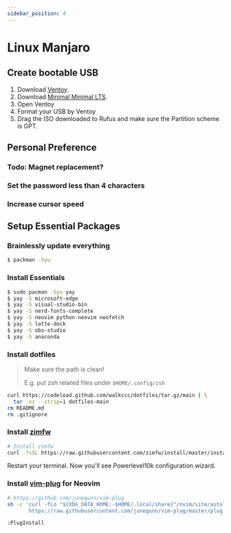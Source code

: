 ```yaml
---
sidebar_position: 4
---
```


# Linux Manjaro

## Create bootable USB

1. Download [Ventoy](https://www.ventoy.net/en/index.html).
2. Download [Minimal Minimal LTS](https://manjaro.org/downloads/official/kde/).
3. Open Ventoy
4. Format your USB by Ventoy
5. Drag the ISO downloaded to Rufus and make sure the Partition scheme is GPT.

## Personal Preference

### Todo: Magnet replacement?

### Set the password less than 4 characters

### Increase cursor speed

## Setup Essential Packages

### Brainlessly update everything

```bash
$ packman -Syu
```

### Install Essentials

```bash
$ sudo pacman -Syu yay
$ yay -S microsoft-edge
$ yay -S visual-studio-bin
$ yay -S nerd-fonts-complete
$ yay -S neovim python-neovim neofetch
$ yay -S latte-dock
$ yay -S obs-studio
$ yay -S anaconda
```

### Install dotfiles

> Make sure the path is clean!
>
> E.g. put zsh related files under `$HOME/.config/zsh`

```bash
curl https://codeload.github.com/walkccc/dotfiles/tar.gz/main | \
  tar -xz --strip=1 dotfiles-main
rm README.md
rm .gitignore
```

### Install [**zimfw**](https://github.com/zimfw/zimfw)

```bash
# Install zimfw
curl -fsSL https://raw.githubusercontent.com/zimfw/install/master/install.zsh | zsh
```

Restart your terminal. Now you'll see Powerlevel10k configuration wizard.

### Install [vim-plug](https://github.com/junegunn/vim-plug) for Neovim

```bash
# https://github.com/junegunn/vim-plug
sh -c 'curl -fLo "${XDG_DATA_HOME:-$HOME/.local/share}"/nvim/site/autoload/plug.vim --create-dirs \
       https://raw.githubusercontent.com/junegunn/vim-plug/master/plug.vim'
```

```
:PlugInstall
```
